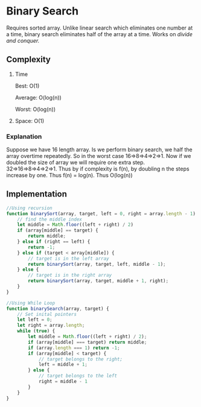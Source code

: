 # Binary Search

Requires sorted array. Unlike linear search which eliminates one number at a time, binary search eliminates half of the array at a time. Works on _divide and conquer._

## Complexity
1. Time
	
	Best: O(1)

	Average: O(log(n))

	Worst: O(log(n))

2. Space: O(1)

### Explanation
Suppose we have 16 length array. Is we perform binary search, we half the array overtime repeatedly. So in the worst case 16=>8=>4=>2=>1. Now if we doubled the size of array we will require one extra step. 32=>16=>8=>4=>2=>1. Thus by if complexity is f(n), by doubling n the steps increase by one. Thus f(n) = log(n). Thus O(log(n))

## Implementation
```javascript
//Using recursion
function binarySort(array, target, left = 0, right = array.length - 1) {
    // find the middle index
    let middle = Math.floor((left + right) / 2)
    if (array[middle] == target) {
        return middle;
    } else if (right == left) {
        return -1;
    } else if (target < array[middle]) {
        // target is in the left array
        return binarySort(array, target, left, middle - 1);
    } else {
        // target is in the right array
        return binarySort(array, target, middle + 1, right);
    }
}

//Using While Loop
function binarySearch(array, target) {
    // Set inital pointers
    let left = 0;
    let right = array.length;
    while (true) {
        let middle = Math.floor((left + right) / 2);
        if (array[middle] === target) return middle;
        if (array.length === 1) return -1;
        if (array[middle] < target) {
            // target belongs to the right;
            left = middle + 1;
        } else {
            // target belongs to the left
            right = middle - 1
        }
    }
}
```
